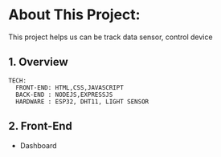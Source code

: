 # About This Project:


This project helps us can be track data sensor, control device


## 1. Overview
    TECH:
      FRONT-END: HTML,CSS,JAVASCRIPT
      BACK-END : NODEJS,EXPRESSJS
      HARDWARE : ESP32, DHT11, LIGHT SENSOR
## 2. Front-End
  - Dashboard
